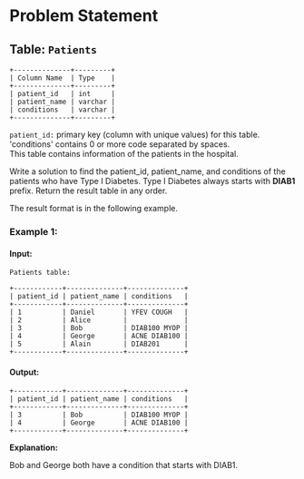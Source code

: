 
# Problem Statement
## Table:  `Patients`
```
+--------------+---------+
| Column Name  | Type    |
+--------------+---------+
| patient_id   | int     |
| patient_name | varchar |
| conditions   | varchar |
+--------------+---------+
```
`patient_id:` primary key (column with unique values) for this table.\
'conditions' contains 0 or more code separated by spaces. \
This table contains information of the patients in the hospital.

Write a solution to find the patient_id, patient_name, and conditions of the patients who have Type I Diabetes. Type I Diabetes always starts with  **DIAB1**  prefix. Return the result table in  any order.

The result format is in the following example.

### Example 1:
#### Input:
`Patients table:`
```
+------------+--------------+--------------+
| patient_id | patient_name | conditions   |
+------------+--------------+--------------+
| 1          | Daniel       | YFEV COUGH   |
| 2          | Alice        |              |
| 3          | Bob          | DIAB100 MYOP |
| 4          | George       | ACNE DIAB100 |
| 5          | Alain        | DIAB201      |
+------------+--------------+--------------+
```
#### Output:
```
+------------+--------------+--------------+
| patient_id | patient_name | conditions   |
+------------+--------------+--------------+
| 3          | Bob          | DIAB100 MYOP |
| 4          | George       | ACNE DIAB100 | 
+------------+--------------+--------------+
```

**Explanation:**

Bob and George both have a condition that starts with DIAB1.
